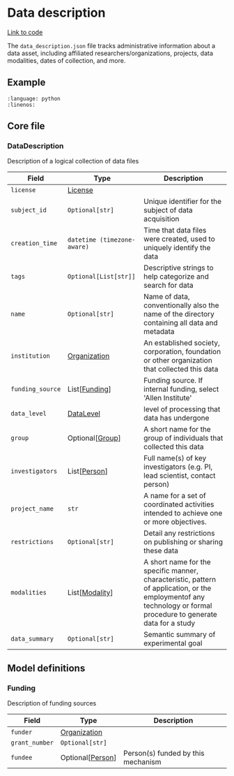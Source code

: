 # Data description

[Link to code](https://github.com/AllenNeuralDynamics/aind-data-schema/blob/dev/src/aind_data_schema/core/data_description.py)

The `data_description.json` file tracks administrative information about a data asset, including affiliated researchers/organizations, projects, data modalities, dates of collection, and more.

## Example

```{literalinclude} ../../examples/data_description.py
:language: python
:linenos:
```

## Core file

### DataDescription

Description of a logical collection of data files

| Field | Type | Description |
|-------|------|-------------|
| `license` | [License](aind_data_schema_models/licenses.md#license) |  |
| `subject_id` | `Optional[str]` | Unique identifier for the subject of data acquisition |
| `creation_time` | `datetime (timezone-aware)` | Time that data files were created, used to uniquely identify the data |
| `tags` | `Optional[List[str]]` | Descriptive strings to help categorize and search for data |
| `name` | `Optional[str]` | Name of data, conventionally also the name of the directory containing all data and metadata |
| `institution` | [Organization](aind_data_schema_models/organizations.md#organization) | An established society, corporation, foundation or other organization that collected this data |
| `funding_source` | List[[Funding](#funding)] | Funding source. If internal funding, select 'Allen Institute' |
| `data_level` | [DataLevel](aind_data_schema_models/data_name_patterns.md#datalevel) | level of processing that data has undergone |
| `group` | Optional[[Group](aind_data_schema_models/data_name_patterns.md#group)] | A short name for the group of individuals that collected this data |
| `investigators` | List[[Person](components/identifiers.md#person)] | Full name(s) of key investigators (e.g. PI, lead scientist, contact person) |
| `project_name` | `str` | A name for a set of coordinated activities intended to achieve one or more objectives. |
| `restrictions` | `Optional[str]` | Detail any restrictions on publishing or sharing these data |
| `modalities` | List[[Modality](aind_data_schema_models/modalities.md#modality)] | A short name for the specific manner, characteristic, pattern of application, or the employmentof any technology or formal procedure to generate data for a study |
| `data_summary` | `Optional[str]` | Semantic summary of experimental goal |


## Model definitions

### Funding

Description of funding sources

| Field | Type | Description |
|-------|------|-------------|
| `funder` | [Organization](aind_data_schema_models/organizations.md#organization) |  |
| `grant_number` | `Optional[str]` |  |
| `fundee` | Optional[[Person](components/identifiers.md#person)] | Person(s) funded by this mechanism |
